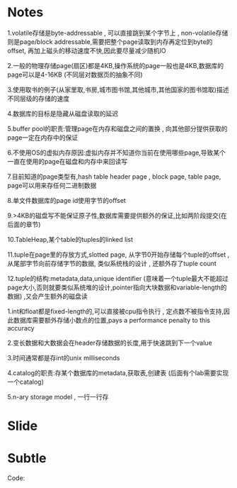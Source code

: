 
# Notes

1.volatile存储是byte-addressable , 可以直接跳到某个字节上 , non-volatile存储则是page/block addressable,需要把整个page读取到内存再定位到byte的offset, 再加上磁头的移动速度不快,因此要尽量减少随机IO

2.一般的物理存储page(扇区)都是4KB,操作系统的page一般也是4KB,数据库的page可以是4-16KB (不同层对数据页的抽象不同)

3.使用取书的例子(从家里取,书房,城市图书馆,其他城市,其他国家的图书馆取)描述不同层级的存储的速度

4.数据库的目标是隐藏从磁盘读取的延迟

5.buffer pool的职责:管理page在内存和磁盘之间的置换 , 向其他部分提供获取的page一定在内存中的保证

6.不使用OS的虚拟内存原因:虚拟内存并不知道你当前在使用哪些page,导致某个一直在使用的page在磁盘和内存中来回读写

7.目前知道的page类型有,hash table header page , block page, table page, page可以用来存任何二进制数据

8.单文件数据库的page id使用字节的offset

9.>4KB的磁盘写不能保证原子性,数据库需要提供额外的保证,比如两阶段提交(在后面的章节)

10.TableHeap,某个table的tuples的linked list

11.tuple在page里的存放方式,slotted page, 从字节0开始存储每个tuple的offset , 从尾部字节向前存储字节的数据, 类似系统栈的设计 , 还额外存了tuple count

12.tuple的结构:metadata,data,unique identifier (意味着一个tuple最大不能超过page大小,否则就要类似系统堆的设计,pointer指向大块数据和variable-length的数据) ,又会产生额外的磁盘读



1.int和float都是fixed-length的,可以直接被cpu指令执行 , 定点数不被指令支持,因此数据库需要额外存储小数点的位置,pays a performance penalty to this accuracy

2.变长数据和大数据会在header存储数据的长度,用于快速跳到下一个value

3.时间通常都是存int的unix milliseconds

4.catalog的职责:存某个数据库的metadata,获取表,创建表 (后面有个lab需要实现一个catalog)

5.n-ary storage model , 一行一行存

# Slide




# Subtle




Code: